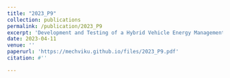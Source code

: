 ```yaml
---
title: "2023_P9"
collection: publications
permalink: /publication/2023_P9
excerpt: 'Development and Testing of a Hybrid Vehicle Energy Management Strategy'
date: 2023-04-11
venue: ''
paperurl: 'https://mechviku.github.io/files/2023_P9.pdf'
citation: #''

---
```


[Download paper here]: (https://mechviku.github.io/files/2023_P9.pdf)






